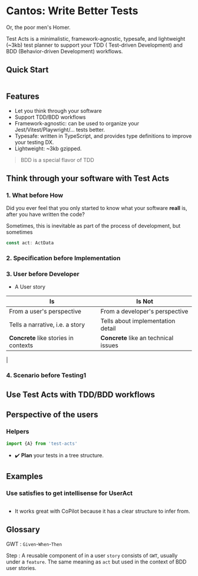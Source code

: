 # Cantos: Write Better Tests

Or, the poor men's Homer.

Test Acts is a minimalistic, framework-agnostic, typesafe, and lightweight (~3kb) test planner to support your TDD (
Test-driven Development) and BDD (Behavior-driven Development) workflows.

## Quick Start

```ts


```

## Features

- Let you think through your software
- Support TDD/BDD workflows
- Framework-agnostic: can be used to organize your Jest/Vitest/Playwright/... tests better.
- Typesafe: written in TypeScript, and provides type definitions to improve your testing DX.
- Lightweight: ~3kb gzipped.

> BDD is a special flavor of TDD
>
>
>

## Think through your software with Test Acts

### 1. What before How

Did you ever feel that you only started to know what your software __reall__ is, after you have written the code?

Sometimes, this is inevitable as part of the process of development, but sometimes

```ts
const act: ActData
```

### 2. Specification before Implementation

### 3. User before Developer

- A User story

| Is                                    | Is Not                                |
|---------------------------------------|---------------------------------------|
| From a user's perspective             | From a developer's perspective        |
| Tells a narrative, i.e. a story       | Tells about implementation detail     |
| __Concrete__ like stories in contexts | __Concrete__ like an technical issues |
|
### 4. Scenario before Testing1

## Use Test Acts with TDD/BDD workflows

## Perspective of the users

### Helpers

```ts
import {A} from 'test-acts'
```

- :heavy_check_mark: **Plan** your tests in a tree structure.

## Examples

### Use satisfies to get intellisense for UserAct
```ts


```

- It works great with CoPilot because it has a clear structure to infer from.

## Glossary

GWT
: `Given`-`When`-`Then`

Step
: A reusable component of in a user `story` consists of `GWT`, usually under a `feature`. The same meaning as `act` but used in the context of BDD user stories.
